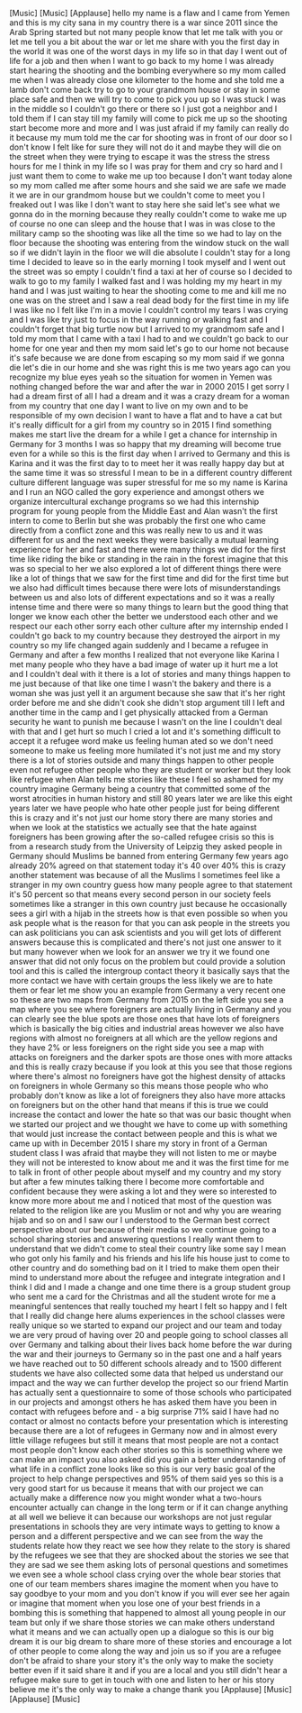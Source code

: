 
[Music]
[Music]
[Applause]
hello my name is a flaw and I came from
Yemen and this is my city sana in my
country there is a war since 2011 since
the Arab Spring started but not many
people know that let me talk with you or
let me tell you a bit about the war or
let me share with you the first day in
the world it was one of the worst days
in my life so in that day I went out of
life for a job and then when I want to
go back to my home I was already start
hearing the shooting and the bombing
everywhere so my mom called me when I
was already close one kilometer to the
home and she told me a lamb don&#39;t come
back try to go to your grandmom house or
stay in some place safe and then we will
try to come to pick you up so I was
stuck I was in the middle so I couldn&#39;t
go there or there so I just got a
neighbor and I told them if I can stay
till my family will come to pick me up
so the shooting start become more and
more and I was just afraid if my family
can really do it because my mum told me
the car for shooting was in front of our
door so I don&#39;t know I felt like for
sure they will not do it and maybe they
will die on the street when they were
trying to escape it was the stress the
stress hours for me I think in my life
so I was pray for them and cry so hard
and I just want them to come to wake me
up too because I don&#39;t want today alone
so my mom called me after some hours and
she said we are safe we made it we are
in our grandmom house but we couldn&#39;t
come to meet you
I freaked out I was like I don&#39;t want to
stay here she said let&#39;s see what we
gonna do in the morning because they
really couldn&#39;t come to wake me up of
course no one can sleep and the house
that I was in was close to the military
camp so the shooting was like all the
time so we had to lay on the floor
because the shooting was entering from
the window stuck on the wall so if we
didn&#39;t layin in the floor we will die
absolute I couldn&#39;t stay for a long time
I decided to leave so in the early
morning I took myself and I went out the
street was so empty I couldn&#39;t find a
taxi at her of course so I decided to
walk to go to my family I walked fast
and I was holding my my heart in my hand
and I was just waiting to hear the
shooting come to me and kill me no one
was on the street and I saw a real dead
body for the first time in my life I was
like no I felt like I&#39;m in a movie I
couldn&#39;t control my tears I was crying
and I was like try just to focus in the
way running or walking fast and I
couldn&#39;t forget that big turtle now but
I arrived to my grandmom safe and I told
my mom that I came with a taxi I had to
and we couldn&#39;t go back to our home for
one year and then my mom said let&#39;s go
to our home not because it&#39;s safe
because we are done from escaping so my
mom said if we gonna die let&#39;s die in
our home
and she was right this is me two years
ago can you recognize my blue eyes
yeah so the situation for women in Yemen
was nothing changed before the war and
after the war in 2000 2015 I get sorry I
had a dream first of all I had a dream
and it was a crazy dream for a woman
from my country that one day I want to
live on my own and to be responsible of
my own decision I want to have a flat
and to have a cat but it&#39;s really
difficult for a girl from my country so
in 2015 I find something makes me start
live the dream for a while I get a
chance for internship in Germany for 3
months I was so happy that my dreaming
will become true even for a while so
this is the first day when I arrived to
Germany and this is Karina and it was
the first day to to meet her it was
really happy day but at the same time it
was so stressful I mean to be in a
different country different culture
different language was super stressful
for me so my name is Karina and I run an
NGO called the gory experience and
amongst others we organize intercultural
exchange programs so we had this
internship program for young people from
the Middle East and Alan wasn&#39;t the
first intern to come to Berlin but she
was probably the first one who came
directly from a conflict zone and this
was really new to us and it was
different for us and the next weeks they
were basically a mutual learning
experience for her and fast and there
were many things we did for the first
time like riding the bike or standing in
the rain in the forest imagine that this
was so special to her we also
explored a lot of different things there
were like a lot of things that we saw
for the first time and did for the first
time but we also had difficult times
because there were lots of
misunderstandings between us and also
lots of different expectations and so it
was a really intense time and there were
so many things to learn but the good
thing that longer we know each other the
better we understood each other and we
respect our each other sorry each other
culture after my internship ended I
couldn&#39;t go back to my country because
they destroyed the airport in my country
so my life changed again suddenly and I
became a refugee in Germany
and after a few months I realized that
not everyone like Karina I met many
people who they have a bad image of
water up it hurt me a lot and I couldn&#39;t
deal with it there is a lot of stories
and many things happen to me just
because of that like one time I wasn&#39;t
the bakery and there is a woman she was
just yell it an argument because she saw
that it&#39;s her right order before me and
she didn&#39;t cook she didn&#39;t stop argument
till I left and another time in the camp
and I get physically attacked from a
German security he want to punish me
because I wasn&#39;t on the line I couldn&#39;t
deal with that and I get hurt so much I
cried a lot
and it&#39;s something difficult to accept
it
a refugee word make us feeling human
ated so we don&#39;t need someone to make us
feeling more humilated it&#39;s not just me
and my story there is a lot of stories
outside and many things happen to other
people even not refugee other
people who they are student or worker
but they look like refugee when Alan
tells me stories like these I feel so
ashamed for my country
imagine Germany being a country that
committed some of the worst atrocities
in human history and still 80 years
later we are like this eight years later
we have people who hate other people
just for being different this is crazy
and it&#39;s not just our home story there
are many stories and when we look at the
statistics we actually see that the hate
against foreigners has been growing
after the so-called refugee crisis so
this is from a research study from the
University of Leipzig they asked people
in Germany should Muslims be banned from
entering Germany few years ago already
20% agreed on that statement today it&#39;s
40 over 40% this is crazy
another statement was because of all the
Muslims I sometimes feel like a stranger
in my own country guess how many people
agree to that statement it&#39;s 50 percent
so that means every second person in our
society feels sometimes like a stranger
in this own country just because he
occasionally sees a girl with a hijab in
the streets how is that even possible
so when you ask people what is the
reason for that you can ask people in
the streets you can ask politicians you
can ask scientists and you will get lots
of different answers because this is
complicated and there&#39;s not just one
answer to it but many however when we
look for an answer we try it we found
one answer that did not only focus on
the problem but could provide a solution
tool and this is called the intergroup
contact theory it basically says that
the more contact we have with certain
groups the less likely we are to hate
them or fear
let me show you an example from Germany
a very recent one so these are two maps
from Germany from 2015 on the left side
you see a map where you see where
foreigners are actually living in
Germany and you can clearly see the blue
spots are those ones that have lots of
foreigners which is basically the big
cities and industrial areas however we
also have regions with almost no
foreigners at all which are the yellow
regions and they have 2% or less
foreigners on the right side you see a
map with attacks on foreigners and the
darker spots are those ones with more
attacks and this is really crazy because
if you look at this you see that those
regions where there&#39;s almost no
foreigners have got the highest density
of attacks on foreigners in whole
Germany so this means those people who
who probably don&#39;t know as like a lot of
foreigners they also have more attacks
on foreigners but on the other hand that
means if this is true we could increase
the contact and lower the hate so that
was our basic thought when we started
our project and we thought we have to
come up with something that would just
increase the contact between people and
this is what we came up with in December
2015 I share my story in front of a
German student class I was afraid that
maybe they will not listen to me or
maybe they will not be interested to
know about me and it was the first time
for me to talk in front of other people
about myself and my country and my story
but after a few minutes talking there I
become more comfortable and confident
because they were asking a lot and they
were so interested to know more more
about me and I noticed that most of the
question was related to the religion
like are you Muslim or not and why you
are wearing hijab and so on
and I saw our I understood to the German
best correct perspective about our
because of their media so we continue
going to a school sharing stories and
answering questions I really want them
to understand that we didn&#39;t come to
steal their country like some say I mean
who got only his family and his friends
and his life his house just to come to
other country and do something bad on it
I tried to make them open their mind to
understand more about the refugee and
integrate integration and I think I did
and I made a change and one time there
is a group student group who sent me a
card for the Christmas and all the
student wrote for me a meaningful
sentences that really touched my heart I
felt so happy and I felt that I really
did change here alums experiences in the
school classes were really unique so we
started to expand our project and our
team and today we are very proud of
having over 20 and people going to
school classes all over Germany and
talking about their lives back home
before the war during the war and their
journeys to Germany so in the past one
and a half years we have reached out to
50 different schools already and to 1500
different students we have also
collected some data that helped us
understand our impact and the way we can
further develop the project so our
friend Martin has actually sent a
questionnaire to some of those schools
who participated in our projects and
amongst others he has asked them have
you been in contact with refugees before
and - a big surprise 71% said I have had
no contact or almost no contacts before
your presentation which is interesting
because there are a lot of refugees in
Germany now and in almost every little
village
refugees but still it means that most
people are not a contact most people
don&#39;t know each other stories so this is
something where we can make an impact
you also asked did you gain a better
understanding of what life in a conflict
zone looks like so this is our very
basic goal of the project to help change
perspectives and 95% of them said yes so
this is a very good start for us because
it means that with our project we can
actually make a difference now you might
wonder what a two-hours encounter
actually can change in the long term or
if it can change anything at all well we
believe it can because our workshops are
not just regular presentations in
schools they are very intimate ways to
getting to know a person and a different
perspective and we can see from the way
the students relate how they react we
see how they relate to the story is
shared by the refugees we see that they
are shocked about the stories we see
that they are sad we see them asking
lots of personal questions and sometimes
we even see a whole school class crying
over the whole bear stories that one of
our team members shares imagine the
moment when you have to say goodbye to
your mom and you don&#39;t know if you will
ever see her again or imagine that
moment when you lose one of your best
friends in a bombing this is something
that happened to almost all young people
in our team but only if we share those
stories we can make others understand
what it means and we can actually open
up a dialogue so this is our big dream
it is our big dream to share more of
these stories and encourage a lot of
other people to come along the way and
join us
so if you are a refugee don&#39;t be afraid
to share your story it&#39;s the only way to
make the society better even if it said
share it and if you are a local and you
still didn&#39;t hear a refugee make sure to
get in touch with one and listen to her
or his story believe me it&#39;s the only
way to make a change thank you
[Applause]
[Music]
[Applause]
[Music]
